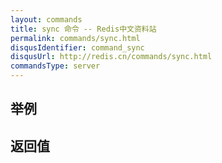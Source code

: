 ```yaml
---
layout: commands
title: sync 命令 -- Redis中文资料站
permalink: commands/sync.html
disqusIdentifier: command_sync
disqusUrl: http://redis.cn/commands/sync.html
commandsType: server
---
```


## 举例

## 返回值

